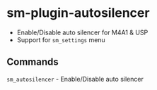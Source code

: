 # sm-plugin-autosilencer

- Enable/Disable auto silencer for M4A1 & USP
- Support for `sm_settings` menu

## Commands

`sm_autosilencer` - Enable/Disable auto silencer
